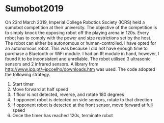 # Sumobot2019

On 23rd March 2019, Imperial College Robotics Society (ICRS) held a sumobot competition at their university. The objective of the competition is to simply knock the opposing robot off the playing arena in 120s. Every robot has to comply with the power and size restrictions set by the host. The robot can either be autonomous or human-controlled. I have opted for an autonomous robot. This was because I did not have enough time to purchase a Bluetooth or WiFi module. I had an IR module in hand, however, I found it to be inconsistent and unreliable. The robot utilised 3 ultrasonic sensors and 2 infrared sensors. A library from http://www.ipb.pt/~jpcoelho/downloads.htm was used. The code adopted the following strategy.

1. Start timer
2. Move forward at half speed
3. If floor is not detected, reverse, and rotate 180 degrees
4. If opponent robot is detected on side sensors, rotate to that direction
5. If opponent robot is detected at the front sensor, move forward at full speed
6. Once the timer has reached 120s, terminate robot
